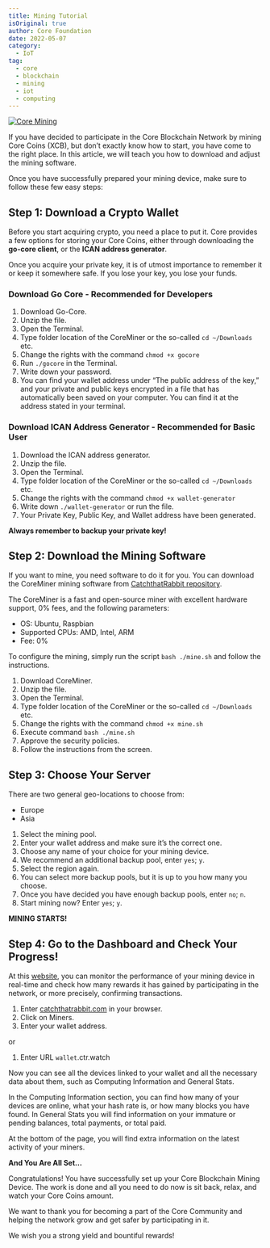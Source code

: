 ```yaml
---
title: Mining Tutorial
isOriginal: true
author: Core Foundation
date: 2022-05-07
category:
  - IoT
tag:
  - core
  - blockchain
  - mining
  - iot
  - computing
---
```


[![Core Mining](@img/iot/mining-core-coin.png)](@img/iot/mining-core-coin.png)

If you have decided to participate in the Core Blockchain Network by mining Core Coins (XCB), but don’t exactly know how to start, you have come to the right place. In this article, we will teach you how to download and adjust the mining software.

Once you have successfully prepared your mining device, make sure to follow these few easy steps:

## Step 1: Download a Crypto Wallet

Before you start acquiring crypto, you need a place to put it. Core provides a few options for storing your Core Coins, either through downloading the **go-core client**, or the **ICAN address generator**.

Once you acquire your private key, it is of utmost importance to remember it or keep it somewhere safe. If you lose your key, you lose your funds.

### Download Go Core - Recommended for Developers

1. Download Go-Core.
1. Unzip the file.
1. Open the Terminal.
1. Type folder location of the CoreMiner or the so-called `cd ~/Downloads` etc.
1. Change the rights with the command `chmod +x gocore`
1. Run `./gocore` in the Terminal.
1. Write down your password.
1. You can find your wallet address under “The public address of the key,” and your private and public keys encrypted in a file that has automatically been saved on your computer. You can find it at the address stated in your terminal.

### Download ICAN Address Generator - Recommended for Basic User

1. Download the ICAN address generator.
1. Unzip the file.
1. Open the Terminal.
1. Type folder location of the CoreMiner or the so-called `cd ~/Downloads` etc.
1. Change the rights with the command `chmod +x wallet-generator`
1. Write down `./wallet-generator` or run the file.
1. Your Private Key, Public Key, and Wallet address have been generated.

**Always remember to backup your private key!**

## Step 2: Download the Mining Software

If you want to mine, you need software to do it for you. You can download the CoreMiner mining software from [CatchthatRabbit repository](https://github.com/catchthatrabbit/coreminer/releases).

The CoreMiner is a fast and open-source miner with excellent hardware support, 0% fees, and the following parameters:

- OS: Ubuntu, Raspbian
- Supported CPUs: AMD, Intel, ARM
- Fee: 0%

To configure the mining, simply run the script `bash ./mine.sh` and follow the instructions.

1. Download CoreMiner.
1. Unzip the file.
1. Open the Terminal.
1. Type folder location of the CoreMiner or the so-called `cd ~/Downloads` etc.
1. Change the rights with the command `chmod +x mine.sh`
1. Execute command `bash ./mine.sh`
1. Approve the security policies.
1. Follow the instructions from the screen.

## Step 3: Choose Your Server

There are two general geo-locations to choose from:

- Europe
- Asia

1. Select the mining pool.
1. Enter your wallet address and make sure it’s the correct one.
1. Choose any name of your choice for your mining device.
1. We recommend an additional backup pool, enter `yes`; `y`.
1. Select the region again.
1. You can select more backup pools, but it is up to you how many you choose.
1. Once you have decided you have enough backup pools, enter `no`; `n`.
1. Start mining now? Enter `yes`; `y`.

**MINING STARTS!**

## Step 4: Go to the Dashboard and Check Your Progress!

At this [website](Https://catchthatrabbit.com), you can monitor the performance of your mining device in real-time and check how many rewards it has gained by participating in the network, or more precisely, confirming transactions.

1. Enter [catchthatrabbit.com](Https://catchthatrabbit.com) in your browser.
1. Click on Miners.
1. Enter your wallet address.

or

1. Enter URL `wallet`.ctr.watch

Now you can see all the devices linked to your wallet and all the necessary data about them, such as Computing Information and General Stats.

In the Computing Information section, you can find how many of your devices are online, what your hash rate is, or how many blocks you have found. In General Stats you will find information on your immature or pending balances, total payments, or total paid.

At the bottom of the page, you will find extra information on the latest activity of your miners.

**And You Are All Set…**

Congratulations! You have successfully set up your Core Blockchain Mining Device. The work is done and all you need to do now is sit back, relax, and watch your Core Coins amount.

We want to thank you for becoming a part of the Core Community and helping the network grow and get safer by participating in it.

We wish you a strong yield and bountiful rewards!
